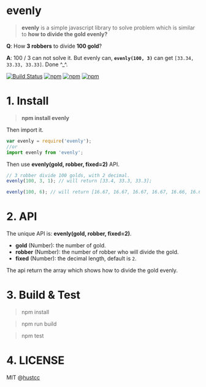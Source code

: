 # evenly

> **evenly** is a simple javascript library to solve problem which is similar to **how to divide the gold evenly?**

**Q**: How **3 robbers** to divide **100 gold**?

**A**: 100 / 3 can not solve it. But evenly can, **`evenly(100, 3)`** can get `[33.34, 33.33, 33.33]`. Done ^_^.

[![Build Status](https://travis-ci.org/hustcc/evenly.svg?branch=master)](https://travis-ci.org/hustcc/evenly) [![npm](https://img.shields.io/npm/v/evenly.svg?style=flat-square)](https://www.npmjs.com/package/evenly) [![npm](https://img.shields.io/npm/dt/evenly.svg?style=flat-square)](https://www.npmjs.com/package/evenly) [![npm](https://img.shields.io/npm/l/evenly.svg?style=flat-square)](https://www.npmjs.com/package/evenly)


# 1. Install

> **npm install evenly**

Then import it.

```js
var evenly = require('evenly');
//or
import evenly from 'evenly';
```

Then use **evenly(gold, robber, fixed=2)** API.

```js
// 3 robber divide 100 golds, with 2 decimal.
evenly(100, 3, 1); // will return [33.4, 33.3, 33.3];

evenly(100, 6); // will return [16.67, 16.67, 16.67, 16.67, 16.66, 16.66];
```


# 2. API

The unique API is: **evenly(gold, robber, fixed=2)**.

 - **gold** (Number): the number of gold.
 - **robber** (Number): the number of robber who will divide the gold.
 - **fixed** (Number): the decimal length, default is `2`.

The api return the array which shows how to divide the gold evenly.


# 3. Build & Test

> npm install

> npm run build

> npm test


# 4. LICENSE

MIT @[hustcc](https://github.com/hustcc)
